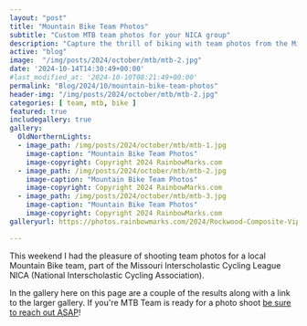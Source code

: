 ```yaml
---
layout: "post"
title: "Mountain Bike Team Photos"
subtitle: "Custom MTB team photos for your NICA group"
description: "Capture the thrill of biking with team photos from the Missouri Interscholastic Cycling League NICA. Check out the stunning gallery and book your own shoot now!"
active: "blog"
image:  "/img/posts/2024/october/mtb/mtb-2.jpg"
date: '2024-10-14T14:30:49+00:00'
#last_modified_at: '2024-10-10T08:21:49+00:00'
permalink: "Blog/2024/10/mountain-bike-team-photos"
header-img: "/img/posts/2024/october/mtb/mtb-2.jpg"
categories: [ team, mtb, bike ]
featured: true
includegallery: true
gallery:
  OldNorthernLights:
  - image_path: /img/posts/2024/october/mtb/mtb-1.jpg
    image-caption: "Mountain Bike Team Photos"
    image-copyright: Copyright 2024 RainbowMarks.com
  - image_path: /img/posts/2024/october/mtb/mtb-2.jpg
    image-caption: "Mountain Bike Team Photos"
    image-copyright: Copyright 2024 RainbowMarks.com
  - image_path: /img/posts/2024/october/mtb/mtb-3.jpg
    image-caption: "Mountain Bike Team Photos"
    image-copyright: Copyright 2024 RainbowMarks.com
galleryurl: https://photos.rainbowmarks.com/2024/Rockwood-Composite-Vipers

---
```

This weekend I had the pleasure of shooting team photos for a local Mountain Bike team, part of the Missouri Interscholastic Cycling League NICA (National Interscholastic Cycling Association).

In the gallery here on this page are a couple of the results along with a link to the larger gallery. If you're MTB Team is ready for a photo shoot [be sure to reach out ASAP](https://forms.gle/nW53hFmwBrNjqdg96)!

